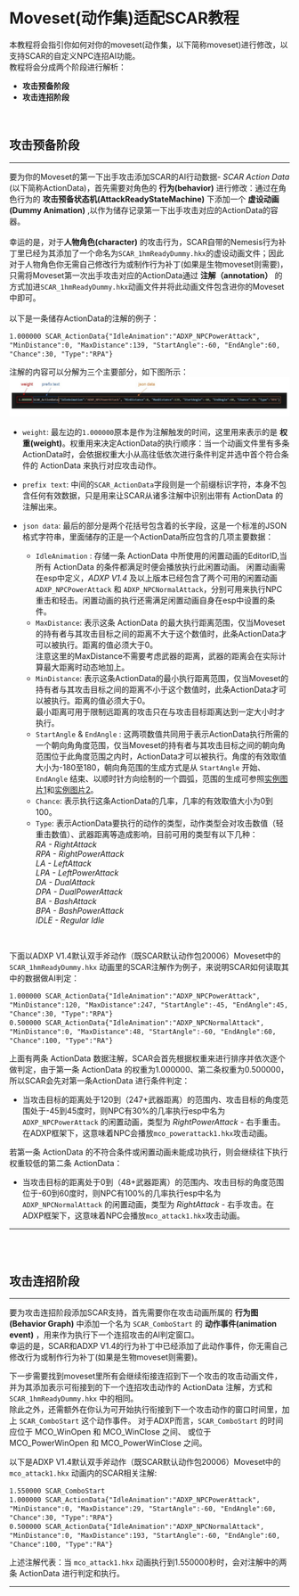 # Moveset(动作集)适配SCAR教程
本教程将会指引你如何对你的moveset(动作集，以下简称moveset)进行修改，以支持SCAR的自定义NPC连招AI功能。  
教程将会分成两个阶段进行解析：  
*  **攻击预备阶段** 
* **攻击连招阶段**
   
<br/> 

## 攻击预备阶段
---  
要为你的Moveset的第一下出手攻击添加SCAR的AI行动数据- *SCAR Action Data* (以下简称ActionData)，首先需要对角色的 **行为(behavior)** 进行修改：通过在角色行为的 **攻击预备状态机(AttackReadyStateMachine)** 下添加一个 **虚设动画(Dummy Animation)** ,以作为储存记录第一下出手攻击对应的ActionData的容器。
<br/>  
幸运的是，对于**人物角色(character)** 的攻击行为，SCAR自带的Nemesis行为补丁里已经为其添加了一个命名为`SCAR_1hmReadyDummy.hkx`的虚设动画文件；因此对于人物角色你无需自己修改行为或制作行为补丁(如果是生物moveset则需要)，只需将Moveset第一次出手攻击对应的ActionData通过 **注解（annotation）** 的方式加进`SCAR_1hmReadyDummy.hkx`动画文件并将此动画文件包含进你的Moveset中即可。  
<br/> 
以下是一条储存ActionData的注解的例子：

```
1.000000 SCAR_ActionData{"IdleAnimation":"ADXP_NPCPowerAttack", "MinDistance":0, "MaxDistance":139, "StartAngle":-60, "EndAngle":60, "Chance":30, "Type":"RPA"}
```
注解的内容可以分解为三个主要部分，如下图所示：   
![1](../images/SCAR%20Action%20Data.jpg) 
*  `weight`: 最左边的`1.000000`原本是作为注解触发的时间，这里用来表示的是 **权重(weight)**。权重用来决定ActionData的执行顺序：当一个动画文件里有多条ActionData时，会依据权重大小从高往低依次进行条件判定并选中首个符合条件的 ActionData 来执行对应攻击动作。  
     
* `prefix text`: 中间的`SCAR_ActionData`字段则是一个前缀标识字符，本身不包含任何有效数据，只是用来让SCAR从诸多注解中识别出带有 ActionData 的注解出来。  
   
* `json data`: 最后的部分是两个花括号包含着的长字段，这是一个标准的JSON格式字符串，里面储存的正是一个ActionData所应包含的几项主要数据：
    * `IdleAnimation` : 存储一条 ActionData 中所使用的闲置动画的EditorID,当所有 ActionData 的条件都满足时便会播放执行此闲置动画。
    闲置动画需在esp中定义，*ADXP V1.4* 及以上版本已经包含了两个可用的闲置动画`ADXP_NPCPowerAttack` 和 `ADXP_NPCNormalAttack`，分别可用来执行NPC重击和轻击。闲置动画的执行还需满足闲置动画自身在esp中设置的条件。  
    *  `MaxDistance`: 表示这条 ActionData 的最大执行距离范围，仅当Moveset的持有者与其攻击目标之间的距离不大于这个数值时，此条ActionData才可以被执行。距离的值必须大于0。  
    注意这里的MaxDistance不需要考虑武器的距离，武器的距离会在实际计算最大距离时动态地加上。
    *  `MinDistance`: 表示这条ActionData的最小执行距离范围，仅当Moveset的持有者与其攻击目标之间的距离不小于这个数值时，此条ActionData才可以被执行。距离的值必须大于0。  
    最小距离可用于限制远距离的攻击只在与攻击目标距离达到一定大小时才执行。  
    *  `StartAngle` & `EndAngle` : 这两项数值共同用于表示ActionData执行所需的一个朝向角角度范围，仅当Moveset的持有者与其攻击目标之间的朝向角范围位于此角度范围之内时，ActionData才可以被执行。角度的有效取值大小为-180至180，朝向角范围的生成方式是从 `StartAngle` 开始、`EndAngle` 结束、以顺时针方向绘制的一个圆弧，范围的生成可参照[实例图片1](https://raw.githubusercontent.com/max-su-2019/SCAR/main/docs/images/Scar%20Angle%20Range%2001.JPG)和[实例图片2](https://raw.githubusercontent.com/max-su-2019/SCAR/main/docs/images/Scar%20Angle%20Range%2002.JPG)。
    * `Chance`: 表示执行这条ActionData的几率，几率的有效取值大小为0到100。
    *  `Type`: 表示ActionData要执行的动作的类型，动作类型会对攻击数值（轻重击数值）、武器距离等造成影响，目前可用的类型有以下几种：  
    *RA - RightAttack*  
    *RPA - RightPowerAttack*  
    *LA - LeftAttack*  
    *LPA - LeftPowerAttack*  
    *DA - DualAttack*  
    *DPA - DualPowerAttack*   
    *BA - BashAttack*  
    *BPA - BashPowerAttack*  
    *IDLE - Regular Idle*   
<br/> 

下面以ADXP V1.4默认双手斧动作（既SCAR默认动作包20006）Moveset中的 `SCAR_1hmReadyDummy.hkx` 动画里的SCAR注解作为例子，来说明SCAR如何读取其中的数据做AI判定：
```
1.000000 SCAR_ActionData{"IdleAnimation":"ADXP_NPCPowerAttack", "MinDistance":120, "MaxDistance":247, "StartAngle":-45, "EndAngle":45, "Chance":30, "Type":"RPA"}
0.500000 SCAR_ActionData{"IdleAnimation":"ADXP_NPCNormalAttack", "MinDistance":0, "MaxDistance":48, "StartAngle":-60, "EndAngle":60, "Chance":100, "Type":"RA"}
```
上面有两条 ActionData 数据注解，SCAR会首先根据权重来进行排序并依次逐个做判定，由于第一条 ActionData 的权重为1.000000、第二条权重为0.500000，所以SCAR会先对第一条ActionData 进行条件判定：  
* 当攻击目标的距离处于120到（247+武器距离）的范围内、攻击目标的角度范围处于-45到45度时，则NPC有30%的几率执行esp中名为 `ADXP_NPCPowerAttack` 的闲置动画，类型为 *RightPowerAttack* - 右手重击。在ADXP框架下，这意味着NPC会播放`mco_powerattack1.hkx`攻击动画。  

若第一条 ActionData 的不符合条件或闲置动画未能成功执行，则会继续往下执行权重较低的第二条 ActionData：  
* 当攻击目标的距离处于0到（48+武器距离）的范围内、攻击目标的角度范围位于-60到60度时，则NPC有100%的几率执行esp中名为 `ADXP_NPCNormalAttack` 的闲置动画，类型为 *RightAttack* - 右手攻击。在ADXP框架下，这意味着NPC会播放`mco_attack1.hkx`攻击动画。  

---    
<br/> <br/> 

## 攻击连招阶段
---  
要为攻击连招阶段添加SCAR支持，首先需要你在攻击动画所属的 **行为图(Behavior Graph)** 中添加一个名为 `SCAR_ComboStart` 的 **动作事件(animation event)** ，用来作为执行下一个连招攻击的AI判定窗口。  
幸运的是，SCAR和ADXP V1.4的行为补丁中已经添加了此动作事件，你无需自己修改行为或制作行为补丁(如果是生物moveset则需要)。  

下一步需要找到moveset里所有会继续衔接连招到下一个攻击的攻击动画文件，并为其添加表示可衔接到的下一个连招攻击动作的 ActionData 注解，方式和 `SCAR_1hmReadyDummy.hkx` 中的相同。  
除此之外，还需额外在你认为可开始执行衔接到下一个攻击动作的窗口时间里，加上 `SCAR_ComboStart` 这个动作事件。 对于ADXP而言，`SCAR_ComboStart` 的时间应位于 MCO_WinOpen 和 MCO_WinClose 之间、 或位于 MCO_PowerWinOpen 和 MCO_PowerWinClose 之间。  

以下是ADXP V1.4默认双手斧动作（既SCAR默认动作包20006）Moveset中的 `mco_attack1.hkx` 动画内的SCAR相关注解:  
```
1.550000 SCAR_ComboStart
1.000000 SCAR_ActionData{"IdleAnimation":"ADXP_NPCPowerAttack", "MinDistance":0, "MaxDistance":29, "StartAngle":-60, "EndAngle":60, "Chance":30, "Type":"RPA"}
0.500000 SCAR_ActionData{"IdleAnimation":"ADXP_NPCNormalAttack", "MinDistance":0, "MaxDistance":193, "StartAngle":-60, "EndAngle":60, "Chance":100, "Type":"RA"}
```
上述注解代表：当  `mco_attack1.hkx` 动画执行到1.550000秒时，会对注解中的两条 ActionData 进行判定和执行。

---

